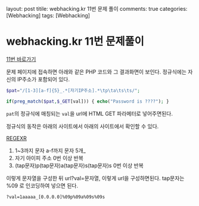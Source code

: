 layout: post
titile: webhacking.kr 11번 문제 풀이
comments: true
categories: [Webhacking]
tags: [Webhacking]

webhacking.kr 11번 문제풀이
====

[11번 바로가기](http://webhacking.kr/challenge/codeing/code2.html)

문제 페이지에 접속하면 아래와 같은 PHP 코드와 그 결과화면이 보인다.
정규식에는 자신의 IP주소가 포함되어 있다.

```PHP
$pat="/[1-3][a-f]{5}_.*[자기IP주소].*\tp\ta\ts\ts/";

if(preg_match($pat,$_GET[val])) { echo("Password is ????"); }
```

`pat`의 정규식에 매칭되는 `val`을 url에 HTML GET 파라메터로 넣어주면된다.

정규식의 동작은 아래의 사이트에서 아래의 사이트에서 확인할 수 있다.

[REGEXR](https://regexr.com/)


1. 1~3까지 문자 a-f까지 문자 5개_
2. 자기 아이피 주소 0번 이상 반복
3. (tap문자)p(tap문자)a(tap문자)s(tap문자)s 0번 이상 반복

이렇게 문자열을 구성한 뒤 url?val=문자열, 이렇게 url을 구성하면된다.
tap문자는 %09 로 인코딩하여 넣으면 된다.

`?val=1aaaaa_[0.0.0.0]%09p%09a%09s%09s`
